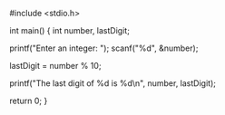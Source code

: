 #include <stdio.h>

int main() {
  int number, lastDigit;

  printf("Enter an integer: ");
  scanf("%d", &number);

  lastDigit = number % 10;

  printf("The last digit of %d is %d\n", number, lastDigit);

  return 0;
}
